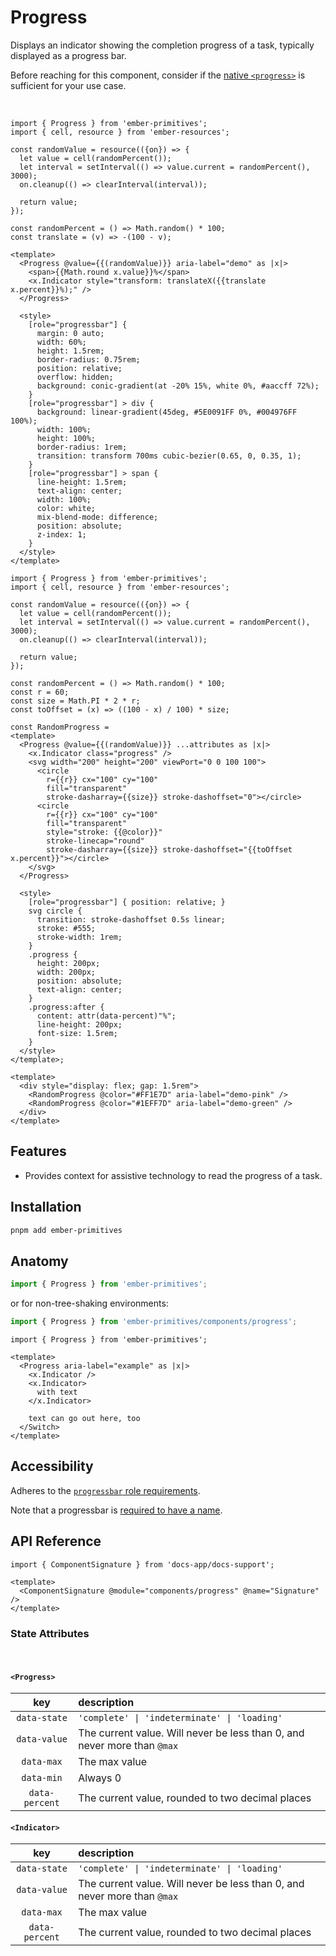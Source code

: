 # Progress

Displays an indicator showing the completion progress of a task, typically displayed as a progress bar.

<Callout>

Before reaching for this component, consider if the [native `<progress>`](https://developer.mozilla.org/en-US/docs/Web/HTML/Element/progress) is sufficient for your use case. 

</Callout>
<br>


<div class="featured-demo">

```gjs live preview
import { Progress } from 'ember-primitives';
import { cell, resource } from 'ember-resources';

const randomValue = resource(({on}) => {
  let value = cell(randomPercent());
  let interval = setInterval(() => value.current = randomPercent(), 3000);
  on.cleanup(() => clearInterval(interval));

  return value;
}); 

const randomPercent = () => Math.random() * 100;
const translate = (v) => -(100 - v);

<template>
  <Progress @value={{(randomValue)}} aria-label="demo" as |x|>
    <span>{{Math.round x.value}}%</span>
    <x.Indicator style="transform: translateX({{translate x.percent}}%);" />
  </Progress>

  <style>
    [role="progressbar"] {
      margin: 0 auto;
      width: 60%;
      height: 1.5rem;
      border-radius: 0.75rem;
      position: relative;
      overflow: hidden;
      background: conic-gradient(at -20% 15%, white 0%, #aaccff 72%);
    }
    [role="progressbar"] > div {
      background: linear-gradient(45deg, #5E0091FF 0%, #004976FF 100%);
      width: 100%;
      height: 100%;
      border-radius: 1rem;
      transition: transform 700ms cubic-bezier(0.65, 0, 0.35, 1);
    }
    [role="progressbar"] > span {
      line-height: 1.5rem;
      text-align: center;
      width: 100%;
      color: white;
      mix-blend-mode: difference;
      position: absolute;
      z-index: 1;
    }
  </style>
</template>
```

</div>

<div class="featured-demo">

```gjs live preview
import { Progress } from 'ember-primitives';
import { cell, resource } from 'ember-resources';

const randomValue = resource(({on}) => {
  let value = cell(randomPercent());
  let interval = setInterval(() => value.current = randomPercent(), 3000);
  on.cleanup(() => clearInterval(interval));

  return value;
}); 

const randomPercent = () => Math.random() * 100;
const r = 60;
const size = Math.PI * 2 * r;
const toOffset = (x) => ((100 - x) / 100) * size;

const RandomProgress = 
<template>
  <Progress @value={{(randomValue)}} ...attributes as |x|>
    <x.Indicator class="progress" />
    <svg width="200" height="200" viewPort="0 0 100 100">
      <circle 
        r={{r}} cx="100" cy="100" 
        fill="transparent" 
        stroke-dasharray={{size}} stroke-dashoffset="0"></circle>
      <circle
        r={{r}} cx="100" cy="100" 
        fill="transparent" 
        style="stroke: {{@color}}"
        stroke-linecap="round"
        stroke-dasharray={{size}} stroke-dashoffset="{{toOffset x.percent}}"></circle>
    </svg>
  </Progress>

  <style>
    [role="progressbar"] { position: relative; }
    svg circle {
      transition: stroke-dashoffset 0.5s linear;
      stroke: #555;
      stroke-width: 1rem;
    }
    .progress {
      height: 200px;
      width: 200px;
      position: absolute;
      text-align: center;
    }
    .progress:after {
      content: attr(data-percent)"%";
      line-height: 200px;
      font-size: 1.5rem;
    }
  </style>
</template>;

<template>
  <div style="display: flex; gap: 1.5rem">
    <RandomProgress @color="#FF1E7D" aria-label="demo-pink" />
    <RandomProgress @color="#1EFF7D" aria-label="demo-green" />
  </div>
</template>
```

</div>

## Features

* Provides context for assistive technology to read the progress of a task.

## Installation

```bash 
pnpm add ember-primitives
```

## Anatomy

```js 
import { Progress } from 'ember-primitives';
```

or for non-tree-shaking environments:
```js 
import { Progress } from 'ember-primitives/components/progress';
```


```gjs 
import { Progress } from 'ember-primitives';

<template>
  <Progress aria-label="example" as |x|>
    <x.Indicator />
    <x.Indicator>
      with text
    </x.Indicator>

    text can go out here, too
  </Switch>
</template>
```

## Accessibility

Adheres to the [`progressbar` role requirements](https://www.w3.org/WAI/ARIA/apg/patterns/meter).

Note that a progressbar is [required to have a name](https://developer.mozilla.org/en-US/docs/Web/Accessibility/ARIA/Roles/progressbar_role#associated_wai-aria_roles_states_and_properties).

## API Reference

```gjs live no-shadow
import { ComponentSignature } from 'docs-app/docs-support';

<template>
  <ComponentSignature @module="components/progress" @name="Signature" />
</template>
```

### State Attributes

<br>

#### `<Progress>`

| key | description |  
| :---: | :----------- |  
| `data-state` | `'complete' \| 'indeterminate' \| 'loading'` | 
| `data-value` | The current value. Will never be less than 0, and never more than `@max` 
| `data-max` | The max value 
| `data-min` | Always 0 
| `data-percent` | The current value, rounded to two decimal places


#### `<Indicator>`

| key | description |  
| :---: | :----------- |  
| `data-state` | `'complete' \| 'indeterminate' \| 'loading'` | 
| `data-value` | The current value. Will never be less than 0, and never more than `@max` 
| `data-max` | The max value 
| `data-percent` | The current value, rounded to two decimal places
